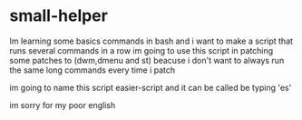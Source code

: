 # small-helper
Im learning some basics commands in bash and i want to make a script that runs several commands in a row im going to use this script in patching some patches to (dwm,dmenu and st) beacuse i don't want to always run the same long commands every time i patch

im going to name this script easier-script and it can be called be typing 'es'

im sorry for my poor english
